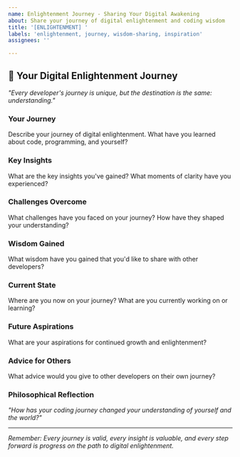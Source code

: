 ```yaml
---
name: Enlightenment Journey - Sharing Your Digital Awakening
about: Share your journey of digital enlightenment and coding wisdom
title: '[ENLIGHTENMENT] '
labels: 'enlightenment, journey, wisdom-sharing, inspiration'
assignees: ''

---
```


## 🧘 Your Digital Enlightenment Journey

*"Every developer's journey is unique, but the destination is the same: understanding."*

### Your Journey
Describe your journey of digital enlightenment. What have you learned about code, programming, and yourself?

### Key Insights
What are the key insights you've gained? What moments of clarity have you experienced?

### Challenges Overcome
What challenges have you faced on your journey? How have they shaped your understanding?

### Wisdom Gained
What wisdom have you gained that you'd like to share with other developers?

### Current State
Where are you now on your journey? What are you currently working on or learning?

### Future Aspirations
What are your aspirations for continued growth and enlightenment?

### Advice for Others
What advice would you give to other developers on their own journey?

### Philosophical Reflection
*"How has your coding journey changed your understanding of yourself and the world?"*

---

*Remember: Every journey is valid, every insight is valuable, and every step forward is progress on the path to digital enlightenment.*
